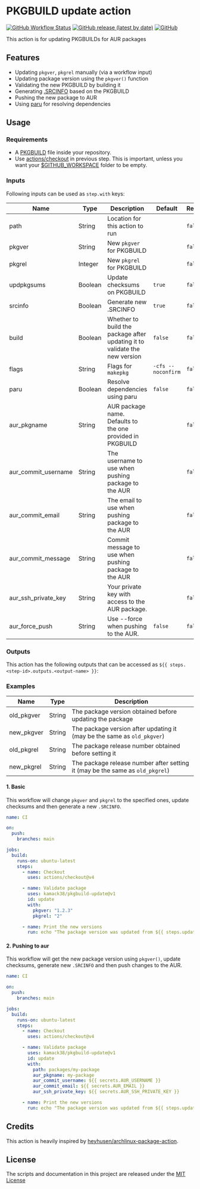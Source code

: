 # PKGBUILD update action

[![GitHub Workflow Status](https://img.shields.io/github/actions/workflow/status/kamack38/pkgbuild-update/CD.yml?label=CI&style=flat-square)](https://github.com/kamack38/pkgbuild-update/actions)
[![GitHub release (latest by date)](https://img.shields.io/github/v/release/kamack38/pkgbuild-update?style=flat-square)](https://github.com/kamack38/pkgbuild-update/releases)
[![GitHub](https://img.shields.io/github/license/kamack38/pkgbuild-update?style=flat-square)](./LICENSE)

This action is for updating PKGBUILDs for AUR packages

## Features

- Updating `pkgver`, `pkgrel` manually (via a workflow input)
- Updating package version using the `pkgver()` function
- Validating the new PKGBUILD by building it
- Generating [.SRCINFO](https://wiki.archlinux.org/title/.SRCINFO) based on the PKGBUILD
- Pushing the new package to AUR
- Using [paru](https://github.com/Morganamilo/paru) for resolving dependencies

## Usage

### Requirements

- A [PKGBUILD](https://wiki.archlinux.org/title/PKGBUILD) file inside your repository.
- Use [actions/checkout](https://github.com/actions/checkout) in previous step. This is important,
  unless you want your
  [$GITHUB_WORKSPACE](https://docs.github.com/en/actions/reference/environment-variables#default-environment-variables)
  folder to be empty.

### Inputs

Following inputs can be used as `step.with` keys:

| Name                | Type    | Description                                                                | Default            | Required |
| ------------------- | ------- | -------------------------------------------------------------------------- | ------------------ | -------- |
| path                | String  | Location for this action to run                                            |                    | `false`  |
| pkgver              | String  | New `pkgver` for PKGBUILD                                                  |                    | `false`  |
| pkgrel              | Integer | New `pkgrel` for PKGBUILD                                                  |                    | `false`  |
| updpkgsums          | Boolean | Update checksums on PKGBUILD                                               | `true`             | `false`  |
| srcinfo             | Boolean | Generate new .SRCINFO                                                      | `true`             | `false`  |
| build               | Boolean | Whether to build the package after updating it to validate the new version | `false`            | `false`  |
| flags               | String  | Flags for `makepkg`                                                        | `-cfs --noconfirm` | `false`  |
| paru                | Boolean | Resolve dependencies using paru                                            | `false`            | `false`  |
| aur_pkgname         | String  | AUR package name. Defaults to the one provided in PKGBUILD                 |                    | `false`  |
| aur_commit_username | String  | The username to use when pushing package to the AUR                        |                    | `false`  |
| aur_commit_email    | String  | The email to use when pushing package to the AUR                           |                    | `false`  |
| aur_commit_message  | String  | Commit message to use when pushing package to the AUR                      |                    | `false`  |
| aur_ssh_private_key | String  | Your private key with access to the AUR package.                           |                    | `false`  |
| aur_force_push      | String  | Use --force when pushing to the AUR.                                       | `false`            | `false`  |

### Outputs

This action has the following outputs that can be accessed as
`${{ steps.<step-id>.outputs.<output-name> }}`:

### Examples

| Name       | Type   | Description                                                                   |
| ---------- | ------ | ----------------------------------------------------------------------------- |
| old_pkgver | String | The package version obtained before updating the package                      |
| new_pkgver | String | The package version after updating it (may be the same as `old_pkgver`)       |
| old_pkgrel | String | The package release number obtained before setting it                         |
| new_pkgrel | String | The package release number after setting it (may be the same as `old_pkgrel`) |

#### 1. Basic

This workflow will change `pkgver` and `pkgrel` to the specified ones, update checksums and then
generate a new `.SRCINFO`.

```yaml
name: CI

on:
  push:
    branches: main

jobs:
  build:
    runs-on: ubuntu-latest
    steps:
      - name: Checkout
        uses: actions/checkout@v4

      - name: Validate package
        uses: kamack38/pkgbuild-update@v1
        id: update
        with:
          pkgver: "1.2.3"
          pkgrel: "2"

      - name: Print the new versions
        run: echo "The package version was updated from ${{ steps.update.outputs.old_pkgver }} to ${{ steps.update.outputs.new_pkgver }}"
```

#### 2. Pushing to aur

This workflow will get the new package version using `pkgver()`, update checksums, generate new
`.SRCINFO` and then push changes to the AUR.

```yaml
name: CI

on:
  push:
    branches: main

jobs:
  build:
    runs-on: ubuntu-latest
    steps:
      - name: Checkout
        uses: actions/checkout@v4

      - name: Validate package
        uses: kamack38/pkgbuild-update@v1
        id: update
        with:
          path: packages/my-package
          aur_pkgname: my-package
          aur_commit_username: ${{ secrets.AUR_USERNAME }}
          aur_commit_email: ${{ secrets.AUR_EMAIL }}
          aur_ssh_private_key: ${{ secrets.AUR_SSH_PRIVATE_KEY }}

      - name: Print the new versions
        run: echo "The package version was updated from ${{ steps.update.outputs.old_pkgver }} to ${{ steps.update.outputs.new_pkgver }}"
```

## Credits

This action is heavily inspired by
[heyhusen/archlinux-package-action](https://github.com/heyhusen/archlinux-package-action).

## License

The scripts and documentation in this project are released under the [MIT License](LICENSE)
